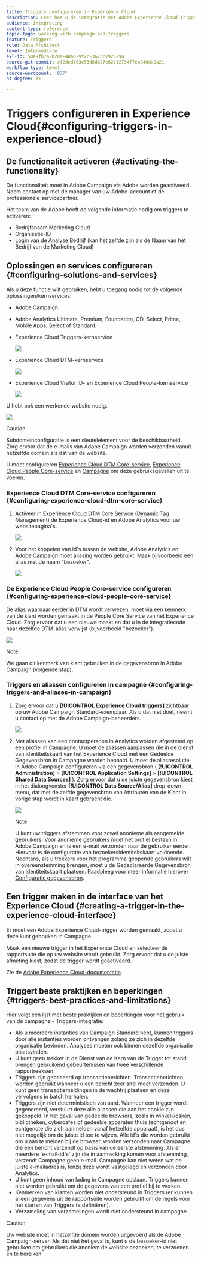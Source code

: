 ```yaml
---
title: Triggers configureren in Experience Cloud
description: Leer hoe u de integratie met Adobe Experience Cloud Triggers configureert om persoonlijke leveringen naar uw klanten te sturen op basis van hun eerdere gedrag.
audience: integrating
content-type: reference
topic-tags: working-with-campaign-and-triggers
feature: Triggers
role: Data Architect
level: Intermediate
exl-id: 50e9fb7a-b28a-40b0-9f2c-3673c792529a
source-git-commit: cf2ded703e53d6db27e62712734f7ea846da9a21
workflow-type: tm+mt
source-wordcount: '837'
ht-degree: 6%

---
```


# Triggers configureren in Experience Cloud{#configuring-triggers-in-experience-cloud}

## De functionaliteit activeren {#activating-the-functionality}

De functionaliteit moet in Adobe Campaign via Adobe worden geactiveerd. Neem contact op met de manager van uw Adobe-account of de professionele servicepartner.

Het team van de Adobe heeft de volgende informatie nodig om triggers te activeren:

* Bedrijfsnaam Marketing Cloud
* Organisatie-ID
* Login van de Analyse Bedrijf (kan het zelfde zijn als de Naam van het Bedrijf van de Marketing Cloud)

## Oplossingen en services configureren {#configuring-solutions-and-services}

Als u deze functie wilt gebruiken, hebt u toegang nodig tot de volgende oplossingen/kernservices:

* Adobe Campaign
* Adobe Analytics Ultimate, Premium, Foundation, OD, Select, Prime, Mobile Apps, Select of Standard.
* Experience Cloud Triggers-kernservice

  ![](assets/trigger_uc_prereq_1.png)

* Experience Cloud DTM-kernservice

  ![](assets/trigger_uc_prereq_2.png)

* Experience Cloud Visitor ID- en Experience Cloud People-kernservice

  ![](assets/trigger_uc_prereq_3.png)

U hebt ook een werkende website nodig.

![](assets/trigger_uc_prereq_4.png)

>[!CAUTION]
>
>Subdomeinconfiguratie is een sleutelelement voor de beschikbaarheid. Zorg ervoor dat de e-mails van Adobe Campaign worden verzonden vanuit hetzelfde domein als dat van de website.

U moet configureren [Experience Cloud DTM Core-service](#configuring-experience-cloud-dtm-core-service), [Experience Cloud People Core-service](#configuring-experience-cloud-people-core-service) en [Campagne](#configuring-triggers-and-aliases-in-campaign) om deze gebruiksgevallen uit te voeren.

### Experience Cloud DTM Core-service configureren {#configuring-experience-cloud-dtm-core-service}

1. Activeer in Experience Cloud DTM Core Service (Dynamic Tag Management) de Experience Cloud-id en Adobe Analytics voor uw websitepagina&#39;s.

   ![](assets/trigger_uc_conf_1.png)

1. Voor het koppelen van id&#39;s tussen de website, Adobe Analytics en Adobe Campaign moet aliasing worden gebruikt. Maak bijvoorbeeld een alias met de naam &quot;bezoeker&quot;.

   ![](assets/trigger_uc_conf_2.png)

### De Experience Cloud People Core-service configureren {#configuring-experience-cloud-people-core-service}

De alias waarnaar eerder in DTM wordt verwezen, moet via een kenmerk van de klant worden gemaakt in de People Core Service van het Experience Cloud. Zorg ervoor dat u een nieuwe maakt en dat u in de integratiecode naar dezelfde DTM-alias verwijst (bijvoorbeeld &quot;bezoeker&quot;).

![](assets/trigger_uc_conf_3.png)

>[!NOTE]
>
>We gaan dit kenmerk van klant gebruiken in de gegevensbron in Adobe Campaign (volgende stap).

### Triggers en aliassen configureren in campagne {#configuring-triggers-and-aliases-in-campaign}

1. Zorg ervoor dat u **[!UICONTROL Experience Cloud triggers]** zichtbaar op uw Adobe Campaign Standard-exemplaar. Als u dat niet doet, neemt u contact op met de Adobe Campaign-beheerders.

   ![](assets/remarketing_1.png)

1. Met aliassen kan een contactpersoon in Analytics worden afgestemd op een profiel in Campagne. U moet de aliassen aanpassen die in de dienst van identiteitskaart van het Experience Cloud met een Gedeelde Gegevensbron in Campagne worden bepaald. U moet de aliasresolutie in Adobe Campaign configureren via een gegevensbron ( **[!UICONTROL Administration]** > **[!UICONTROL Application Settings]** > **[!UICONTROL Shared Data Sources]** ). Zorg ervoor dat u de juiste gegevensbron kiest in het dialoogvenster **[!UICONTROL Data Source/Alias]** drop-down menu, dat met de zelfde gegevensbron van Attributen van de Klant in vorige stap wordt in kaart gebracht die.

   ![](assets/trigger_uc_conf_5.png)

   >[!NOTE]
   >
   >U kunt uw triggers afstemmen voor zowel anonieme als aangemelde gebruikers. Voor anonieme gebruikers moet het profiel bestaan in Adobe Campaign en is een e-mail verzonden naar de gebruiker eerder. Hiervoor is de configuratie van bezoekersidentiteitskaart voldoende. Nochtans, als u trekkers voor het programma geopende gebruikers wilt in overeenstemming brengen, moet u de Gedeclareerde Gegevensbron van identiteitskaart plaatsen. Raadpleeg voor meer informatie hierover [Configuratie gegevensbron](../../integrating/using/integration-with-audience-manager-or-people-core-service.md#step-2--configure-the-data-sources).

## Een trigger maken in de interface van het Experience Cloud {#creating-a-trigger-in-the-experience-cloud-interface}

Er moet een Adobe Experience Cloud-trigger worden gemaakt, zodat u deze kunt gebruiken in Campagne.

Maak een nieuwe trigger in het Experience Cloud en selecteer de rapportsuite die op uw website wordt gebruikt. Zorg ervoor dat u de juiste afmeting kiest, zodat de trigger wordt geactiveerd.

Zie de [Adobe Experience Cloud-documentatie](https://experienceleague.adobe.com/docs/experience-cloud/triggers/create.html).

## Triggert beste praktijken en beperkingen {#triggers-best-practices-and-limitations}

Hier volgt een lijst met beste praktijken en beperkingen voor het gebruik van de campagne - Triggers-integratie:

* Als u meerdere instanties van Campaign Standard hebt, kunnen triggers door alle instanties worden ontvangen zolang ze zich in dezelfde organisatie bevinden. Analyses moeten ook binnen dezelfde organisatie plaatsvinden.
* U kunt geen trekker in de Dienst van de Kern van de Trigger tot stand brengen gebruikend gebeurtenissen van twee verschillende rapportreeksen.
* Triggers zijn gebaseerd op transactieberichten. Transactieberichten worden gebruikt wanneer u een bericht zeer snel moet verzenden. U kunt geen transactiemeldingen in de wachtrij plaatsen en deze vervolgens in batch herhalen.
* Triggers zijn niet deterministisch van aard. Wanneer een trigger wordt gegenereerd, verstuurt deze alle aliassen die aan het cookie zijn gekoppeld. In het geval van gedeelde browsers, zoals in winkelkiosken, bibliotheken, cybercafes of gedeelde apparaten thuis (echtgenoot en echtgenote die zich aanmelden vanaf hetzelfde apparaat), is het dus niet mogelijk om de juiste id toe te wijzen. Alle id&#39;s die worden gebruikt om u aan te melden bij de browser, worden verzonden naar Campagne die een bericht verzendt op basis van de eerste afstemming. Als er meerdere &#39;e-mail-id&#39;s&#39; zijn die in aanmerking komen voor afstemming, verzendt Campagne geen e-mail. Campagne kan niet weten wat de juiste e-mailadres is, tenzij deze wordt vastgelegd en verzonden door Analytics.
* U kunt geen inhoud van lading in Campagne opslaan. Triggers kunnen niet worden gebruikt om de gegevens van een profiel bij te werken.
* Kenmerken van klanten worden niet ondersteund in Triggers (er kunnen alleen gegevens uit de rapportsuite worden gebruikt om de regels voor het starten van Triggers te definiëren).
* Verzameling van verzamelingen wordt niet ondersteund in campagne.

>[!CAUTION]
>
>Uw website moet in hetzelfde domein worden uitgevoerd als de Adobe Campaign-server. Als dat niet het geval is, kunt u de bezoeker-id niet gebruiken om gebruikers die anoniem de website bezoeken, te verzoenen en te bereiken.
